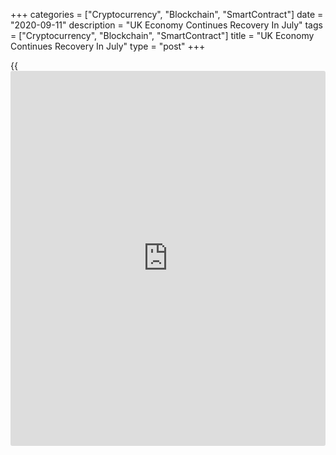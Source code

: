 +++
categories = ["Cryptocurrency", "Blockchain", "SmartContract"]
date = "2020-09-11"
description = "UK Economy Continues Recovery In July"
tags = ["Cryptocurrency", "Blockchain", "SmartContract"]
title = "UK Economy Continues Recovery In July"
type = "post"
+++

{{<iframe id="large-banner" src="https://www.bounty.group/#slide=7.0" width="100%" height="600" scrolling="no" style="border: 0px solid rgb(216, 221, 230); border-radius: 3px;">}}

The UK [economy][1] expanded for the third straight month in July as
lockdown measures continued to ease though it has still only recovered
just over half of the lost output caused by the coronavirus.

Gross domestic product expanded 6.6 percent in July from June, when it
gained 8.7 percent, data published by the Office for National Statistics
showed Friday. GDP was forecast to climb 6.7 percent.

"While it has continued steadily on the path towards recovery, the UK
economy still has to make up nearly half of the GDP lost since the start
of the pandemic," ONS director of economic statistics Darren Morgan
said.

GDP was 11.7 percent lower than the pre-pandemic levels seen in February
2020.

In three months to July, GDP fell 7.6 percent from the previous three
months.

As most sectors in the economy are open again there is little scope for
further large rises in monthly GDP, an economist at Capital Economics,
said.

On top of that, talk of tax rises at the next Budget, a further
deterioration in the Brexit negotiations and a worrying rise in the
number of virus cases and tighter social distancing restrictions will
all conspire to slow the recovery even further, the economist added.

Data showed that the growth in services output eased to 6.1 percent in
July from 7.7 percent in June.

Likewise, industrial output rose 5.2 percent, slower than the 9.3
percent increase seen in the previous month. Manufacturing output
advanced 6.3 percent.

At the same time, construction output advanced 17.6 percent, but slower
than the 23.6 percent increase in June. Farm output grew only 1.1
percent.

Year-on-year, the decline in industrial production slowed to 7.8 percent
in July from 12.5 percent. Manufacturing was down 9.4 percent versus a
14.6 percent drop in June.

Another report from the ONS showed that the visible trade deficit
widened in July as exports decreased amid rising imports. The shortfall
increased to GBP 8.63 billion in July from GBP 6.55 billion in June.

Exports fell 0.9 percent on month, while imports grew 5.8 percent in
July.

The surplus on services decreased to GBP 9.7 billion from GBP 10.45
billion in the previous month. Consequently, the total trade surplus
fell to GBP 1.07 billion from GBP 3.9 billion a month ago.

For comments and feedback [contact](https://www.playgroundfx.com/contact/): editorial@rtt[news](https://www.letsplayfx.com/blog/forex-news-website/).com

[Business News][2]

   1. www.rtt[news](https://www.letsplayfx.com/blog/forex-news-website/).com/Content/EconomicNews.aspx
   2. www.rtt[news](https://www.letsplayfx.com/blog/forex-news-website/).com/Content/Business.aspx